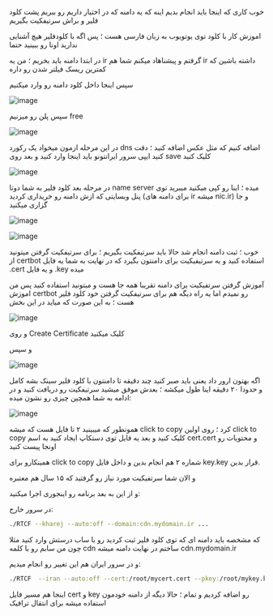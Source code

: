 
خوب کاری که اینجا باید انجام بدیم اینه که یه دامنه که در اختیار داریم رو ببریم پشت کلود فلیر و براش سرتیفکیت بگیریم

اموزش کار با کلود توی یوتویوب به زبان فارسی هست ؛ پس اگه با کلودفلیر هیچ آشنایی ندارید اونا رو ببینید حتما

در ابتدا دامنه باید بخریم ؛ من یه ir گرفتم و پیشناهاد میکنم شما هم ir داشته باشین که کمترین ریسک فیلتر شدن رو داره

سپس اینجا داخل کلود دامنه رو وارد میکنیم

![image](https://github.com/radkesvat/RTCF/assets/134321679/ce040628-7c9e-417b-889f-81ef2a49f7a4)


سپس پلن رو میزنیم free

![image](https://github.com/radkesvat/RTCF/assets/134321679/fdcb8965-4e44-4c2a-9d37-3312349c11a4)


در این مرحله ازمون میخواد یک رکورد dns اضافه کنیم که مثل عکس اضافه کنید ؛ دقت کنید ایپی سرور ایرانتونو باید اینجا وارد کنید و بعد روی save کلیک کنید 

![image](https://github.com/radkesvat/RTCF/assets/134321679/99cc6653-61e4-4824-81a5-534ade7d3994)


در مرحله بعد کلود فلیر به شما دوتا name server میده ؛ اینا رو کپی میکنید میبرید توی پنل وبسایتی که ازش دامنه رو خریداری کردید (برای دامنه های ir میشه nic.ir) و جا گزاری میکنید 




![image](https://github.com/radkesvat/RTCF/assets/134321679/773e8766-07c8-4196-9500-aa5afac97515)



![image](https://github.com/radkesvat/RTCF/assets/134321679/b3b29cdf-8ed2-4694-947d-e566b427c274)



خوب ؛ ثبت دامنه انجام شد حالا باید سرتیفکیت بگیریم ؛ برای سرتیفکیت گرفتن میتونید از certbot استفاده کنید و یه سرتیفیکیت برای دامنتون بگیرد که در نهایت به شما یه فایل .cert و یه فایل .key میده


آموزش گرفتن سرتفیکیت برای دامنه تقریبا همه جا هست و میتونید استفاده کنید پس من اموزش certbot رو نمیدم اما یه راه دیگه هم برای سرتیفکیت گرفتن خود کلود فلیر هست ؛ به این صورت که میاید در این بخش 

![image](https://github.com/radkesvat/RTCF/assets/134321679/3e7e821b-fdd0-4278-ab94-69fa3a93a0d9)


و روی Create Certificate کلیک میکنید

و سپس

![image](https://github.com/radkesvat/RTCF/assets/134321679/ccac58a4-a836-421e-9d62-9ddc88420932)


اگه بهتون ارور داد یعنی باید صبر کنید چند دقیقه تا دامنتون با کلود فلیر سینک بشه کامل و حدودا ۲۰ دقیقه اینا طول میکشه ؛ بعدش موفق میشید سرتیفکیت رو دریافت کنید و در ادامه به شما همچین چیزی رو نشون میده:

![image](https://github.com/radkesvat/RTCF/assets/134321679/b9e1c765-4af8-4dda-a991-ab09310e4b2d)


همونطور که میبینید ۲ تا فایل هست که میشه click to copy کرد ؛ روی اولین click to copy کلیک کنید و بعد یه فایل توی دستکاپ ایجاد کنید به اسم cert.cert و محتویات رو اونجا پیست کنید

همینکارو برای click to copy شماره ۲ هم انجام بدین و داخل فایل key.key قرار بدین.

و الان شما سرتفیکیت مورد نیاز رو گرفتید که ۱۵ سال هم معتبره 





و از این به بعد برنامه رو اینجوری اجرا میکنید:

در سرور خارج:

```sh
./RTCF --kharej --auto:off --domain:cdn.mydomain.ir ...
```

که مشخصه باید دامنه ای که توی کلود فلیر ثبت کردید رو با ساب درستش وارد کنید مثلا چون من سابم رو با کلمه cdn ساختم در نهایت دامنه میشه cdn.mydomain.ir



و در سرور ایران هم این تغییر رو انجام میدیم:
```sh
./RTCF  --iran --auto:off --cert:/root/mycert.cert --pkey:/root/mykey.key ...
```


اینجا هم مسیر فایل cert و key رو اضافه کردیم و تمام ؛ حالا دیگه از دامنه خودمون استفاده میشه برای انتقال ترافیک 












